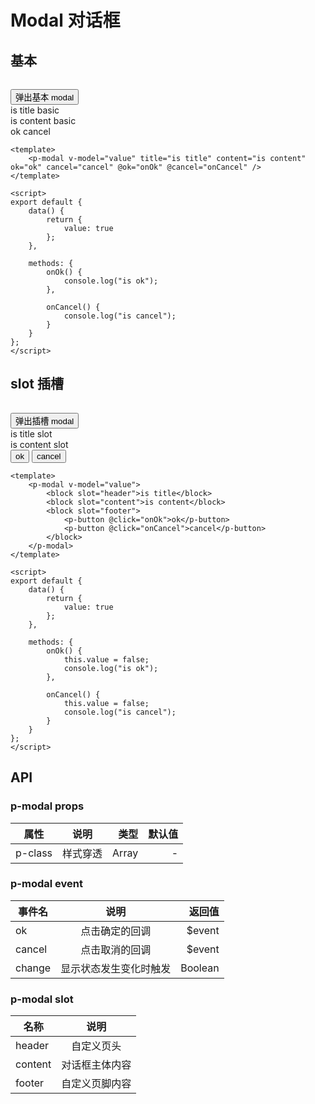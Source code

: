 # Modal 对话框

## 基本

<div class='modal-container'>
    <button class="p-btn p-bg-primary" @click="modal1 = true">弹出基本 modal</button>
</div>

<div :class="['p-modal-mask', modal1 ? 'show' : '']">
    <div class="p-modal-body">
        <div class="header">is title basic</div>
        <div class="content">is content basic</div>
        <div class="footer">
            <span class="ok p-color-primary" @click="modal1 = false">ok</span>
            <span class="cancel p-color-red" @click="modal1 = false">cancel</span>
        </div>
    </div>
</div>

```vue
<template>
    <p-modal v-model="value" title="is title" content="is content" ok="ok" cancel="cancel" @ok="onOk" @cancel="onCancel" />
</template>

<script>
export default {
    data() {
        return {
            value: true
        };
    },

    methods: {
        onOk() {
            console.log("is ok");
        },

        onCancel() {
            console.log("is cancel");
        }
    }
};
</script>
```

## slot 插槽

<div class='modal-container'>
    <button class="p-btn p-bg-primary" @click="modal2 = true">弹出插槽 modal</button>
</div>

<div :class="['p-modal-mask', modal2 ? 'show' : '']">
    <div class="p-modal-body">
        <div class="header">is title slot</div>
        <div class="content">is content slot</div>
        <div class="footer">
            <button class="p-btn p-bg-primary" @click="modal2 = false">ok</button>
            <button class="p-btn p-bg-red" @click="modal2 = false">cancel</button>
        </div>
    </div>
</div>

```vue
<template>
    <p-modal v-model="value">
        <block slot="header">is title</block>
        <block slot="content">is content</block>
        <block slot="footer">
            <p-button @click="onOk">ok</p-button>
            <p-button @click="onCancel">cancel</p-button>
        </block>
    </p-modal>
</template>

<script>
export default {
    data() {
        return {
            value: true
        };
    },

    methods: {
        onOk() {
            this.value = false;
            console.log("is ok");
        },

        onCancel() {
            this.value = false;
            console.log("is cancel");
        }
    }
};
</script>
```

## API

### p-modal props

| 属性    |   说明   |  类型 | 默认值 |
| ------- | :------: | ----: | -----: |
| p-class | 样式穿透 | Array |      - |

### p-modal event

| 事件名 |          说明          |  返回值 |
| ------ | :--------------------: | ------: |
| ok     |     点击确定的回调     | \$event |
| cancel |     点击取消的回调     | \$event |
| change | 显示状态发生变化时触发 | Boolean |

### p-modal slot

| 名称    |      说明      |
| ------- | :------------: |
| header  |   自定义页头   |
| content | 对话框主体内容 |
| footer  | 自定义页脚内容 |

<script>
export default {
    data() {
        return {
            modal1: false,
            modal2: false
        };
    },

    methods: {
        onOk() {
            this.value = false;
        },

        onCancel() {
            this.value = false;
        },

        onBtnClick(){
            console.log('modal1 = true')
        }
    }
};
</script>

<style lang="scss">
.modal-container > .p-btn{
    margin-top: 15px;
}
</style>

